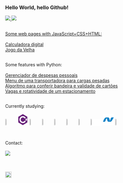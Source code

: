 <h3>Hello World, hello Github!</h3>

<div>
<a href="https://github.com/LacerdaKris">
<img height="180em" src="https://github-readme-stats.vercel.app/api/top-langs/?username=LacerdaKris&layout=compact&langs_count=7&theme=dracula"/>
<img height="180em" src="https://github-readme-stats.vercel.app/api?username=LacerdaKris&show_icons=true&theme=dracula&include_all_commits=true&count_private=true"/>
</div>
<br>
          
Some web pages with JavaScript+CSS+HTML:
<br><br>
<a href="https://lacerdakris.github.io/Calculadora/" target="_blank">Calculadora digital</a>
<br>
<a href="https://lacerdakris.github.io/Jogo-da-Velha/" target="_blank">Jogo da Velha</a>
<br><br>
   
Some features with Python:
<br><br>
<a href="https://github.com/LacerdaKris/Gerenciamento-de-despesas-pessoais" target="_blank">Gerenciador de despesas pessoais</a>
<br>
<a href="https://github.com/LacerdaKris/Transportadora" target="_blank">Menu de uma transportadora para cargas pesadas</a>
<br>
<a href="https://github.com/LacerdaKris/CS50/blob/main/cartaocredito.py" target="_blank">Algoritmo para conferir bandeira e validade de cartões</a>
<br>
<a href="https://github.com/LacerdaKris/UFRGS/blob/main/estacionamento.py" target="_blank">Vagas e rotatividade de um estacionamento</a>
<br><br>

Currently studying:
<br><br>
<img src="https://cdn.jsdelivr.net/gh/devicons/devicon/icons/html5/html5-plain-wordmark.svg" height=7% width=7%/> <img src="https://raw.githubusercontent.com/devicons/devicon/1119b9f84c0290e0f0b38982099a2bd027a48bf1/icons/csharp/csharp-plain.svg" height=7% width=7%/> <img src="https://cdn.jsdelivr.net/gh/devicons/devicon/icons/python/python-original.svg" height=7% width=7%/>  <img src="https://cdn.jsdelivr.net/gh/devicons/devicon/icons/javascript/javascript-plain.svg" height=7% width=7%/>  <img src="https://cdn.jsdelivr.net/gh/devicons/devicon/icons/typescript/typescript-plain.svg" height=7% width=7%/>  <img src="https://cdn.jsdelivr.net/gh/devicons/devicon/icons/vuejs/vuejs-original-wordmark.svg" height=7% width=7%/>  <img src="https://cdn.jsdelivr.net/gh/devicons/devicon/icons/bootstrap/bootstrap-plain-wordmark.svg" height=7% width=7%/>  <img src="https://cdn.jsdelivr.net/gh/devicons/devicon/icons/microsoftsqlserver/microsoftsqlserver-plain-wordmark.svg" height=7% width=7% style="background-color: white;"/>  <img src="https://raw.githubusercontent.com/devicons/devicon/1119b9f84c0290e0f0b38982099a2bd027a48bf1/icons/dot-net/dot-net-plain.svg" height=7% width=7%/>  <img src="https://cdn.jsdelivr.net/gh/devicons/devicon/icons/git/git-plain-wordmark.svg" height=7% width=7%/>
<br>
<div>
<br>

Contact:
<br><br>
<a href="https://www.linkedin.com/in/k-cristine-lacerda-68532260" target="_blank"><img src="https://img.shields.io/badge/-LinkedIn-%230077B5?style=for-the-badge&logo=linkedin&logoColor=white" target="_blank"></a>   
</div>
<br>

<br>
<img src="https://gifs.eco.br/wp-content/uploads/2022/11/gifs-de-programador-10.gif" height=20% width=20%/>
          
          
